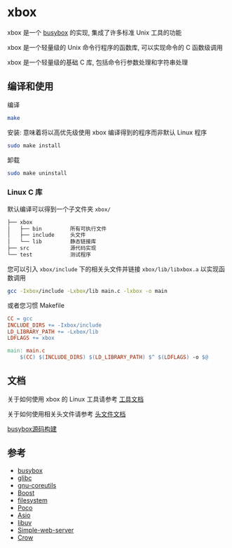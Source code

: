 # xbox

xbox 是一个 [busybox](https://busybox.net/) 的实现, 集成了许多标准 Unix 工具的功能

xbox 是一个轻量级的 Unix 命令行程序的函数库, 可以实现命令的 C 函数级调用

xbox 是一个轻量级的基础 C 库, 包括命令行参数处理和字符串处理

## 编译和使用

编译

```bash
make
```

安装: 意味着将以高优先级使用 xbox 编译得到的程序而非默认 Linux 程序

```bash
sudo make install
```

卸载

```bash
sudo make uninstall
```

### Linux C 库

默认编译可以得到一个子文件夹 `xbox/`

```bash
├── xbox
│   ├── bin         所有可执行文件
│   ├── include     头文件
│   └── lib         静态链接库
├── src             源代码实现
└── test            测试程序
```

您可以引入 `xbox/include` 下的相关头文件并链接 `xbox/lib/libxbox.a` 以实现函数调用

```bash
gcc -Ixbox/include -Lxbox/lib main.c -lxbox -o main
```

或者您习惯 Makefile

```Makefile
CC = gcc
INCLUDE_DIRS += -Ixbox/include
LD_LIBRARY_PATH += -Lxbox/lib
LDFLAGS += xbox

main: main.c
    $(CC) $(INCLUDE_DIRS) $(LD_LIBRARY_PATH) $^ $(LDFLAGS) -o $@
```

## 文档

关于如何使用 xbox 的 Linux 工具请参考 [工具文档](https://luzhixing12345.github.io/xbox)

关于如何使用相关头文件请参考 [头文件文档](https://luzhixing12345.github.io/xbox)

[busybox源码构建]()

## 参考

- [busybox](https://busybox.net/)
- [glibc](https://github.com/bminor/glibc)
- [gnu-coreutils](https://www.maizure.org/projects/decoded-gnu-coreutils/)
- [Boost](https://www.boost.org/)
- [filesystem](https://en.cppreference.com/w/cpp/filesystem)
- [Poco](https://github.com/pocoproject/poco)
- [Asio](https://think-async.com/Asio/)
- [libuv](https://github.com/libuv/libuv)
- [Simple-web-server](https://github.com/eidheim/Simple-Web-Server)
- [Crow](https://crowcpp.org/master/)